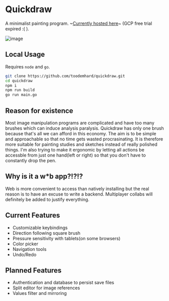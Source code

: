 # Quickdraw
A minimalist painting program. ~[Currently hosted here](https://quickdraw-7yz2lteznq-nw.a.run.app)~ (GCP free trial expired :( ).

![image](https://github.com/lailokkei/quickdraw/assets/100080774/4120894b-8b49-4793-8747-24a733eabafa)

## Local Usage
Requires ```node``` and ```go```.
```bash
git clone https://github.com/toodemhard/quickdraw.git
cd quickdraw
npm i
npm run build
go run main.go
```

## Reason for existence
Most image manipulation programs are complicated and have too many brushes which can induce analysis paralysis. Quickdraw has only one brush because that's all we can afford in this economy. The aim is to be simple and approachable so that no time gets wasted procrasinating. It is therefore more suitable for painting studies and sketches instead of really polished things. I'm also trying to make it ergonomic by letting all actions be accessble from just one hand(left or right) so that you don't have to constantly drop the pen.

## Why is it a w*b app?!?!?
Web is more convenient to access than natively installing but the real reason is to have an excuse to write a backend. Multiplayer collabs will definitely be added to justify everything.

## Current Features
- Customizable keybindings
- Direction following square brush
- Pressure sensitivity with tablets(on some browsers)
- Color picker
- Navigation tools
- Undo/Redo

## Planned Features
- Authentication and database to persist save files
- Split editor for image references
- Values filter and mirroring
